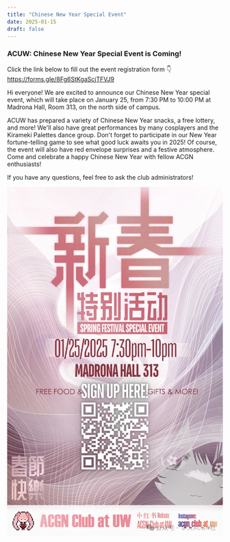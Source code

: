 ```yaml
---
title: "Chinese New Year Special Event"
date: 2025-01-15
draft: false
---
```

### ACUW: Chinese New Year Special Event is Coming!

Click the link below to fill out the event registration form 👇
https://forms.gle/8Fg6StKgaScjTFVJ9

Hi everyone! We are excited to announce our Chinese New Year special event, which will take place on January 25, from 7:30 PM to 10:00 PM at Madrona Hall, Room 313, on the north side of campus.

ACUW has prepared a variety of Chinese New Year snacks, a free lottery, and more! We'll also have great performances by many cosplayers and the Kirameki Palettes dance group. Don't forget to participate in our New Year fortune-telling game to see what good luck awaits you in 2025! Of course, the event will also have red envelope surprises and a festive atmosphere. Come and celebrate a happy Chinese New Year with fellow ACGN enthusiasts!

If you have any questions, feel free to ask the club administrators!

![spring](2024spring.png)